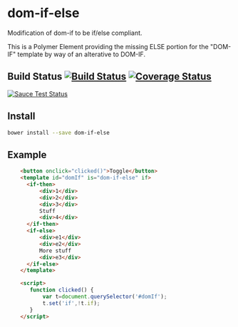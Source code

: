 # dom-if-else
Modification of dom-if to be if/else compliant.

This is a Polymer Element providing the missing ELSE portion for the "DOM-IF" template by way of an alterative to DOM-IF.

## Build Status [![Build Status](https://travis-ci.org/Trakkasure/dom-if-else.svg?branch=master)](https://travis-ci.org/Trakkasure/dom-if-else) [![Coverage Status](https://coveralls.io/repos/Trakkasure/dom-if-else/badge.svg?branch=master&service=github)](https://coveralls.io/github/Trakkasure/dom-if-else?branch=master)
[![Sauce Test Status](https://saucelabs.com/browser-matrix/dom-if-else.svg)](https://saucelabs.com/u/dom-if-else)

## Install
```bash
bower install --save dom-if-else
```

## Example

```html
    <button onclick="clicked()">Toggle</button>
    <template id="domIf" is="dom-if-else" if>
      <if-then>
          <div>1</div>
          <div>2</div>
          <div>3</div>
          Stuff
          <div>4</div>
      </if-then>
      <if-else>
          <div>e1</div>
          <div>e2</div>
          More stuff
          <div>e3</div>
      </if-else>
    </template>

    <script>
       function clicked() {
           var t=document.querySelector('#domIf');
           t.set('if',!t.if);
       }
    </script>
```


